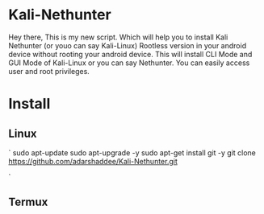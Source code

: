 # Kali-Nethunter
Hey there, This is my new script. Which will help you to install Kali Nethunter (or youo can say Kali-Linux) Rootless version in your android device without rooting your android device. This will install CLI Mode and GUI Mode of Kali-Linux or you can say Nethunter. You can easily access user and root privileges.

# Install

## Linux
`
sudo apt-update
sudo apt-upgrade -y
sudo apt-get install git -y
git clone https://github.com/adarshaddee/Kali-Nethunter.git

`

## Termux
